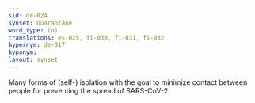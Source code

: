 ```yaml
---
sid: de-024
synset: Quarantäne
word_type: (n)
translations: es-025, fi-030, fi-031, fi-032
hypernym: de-017
hyponym: 
layout: synset
---
```

Many forms of (self-) isolation with the goal to minimize contact between people for preventing the spread of SARS-CoV-2.